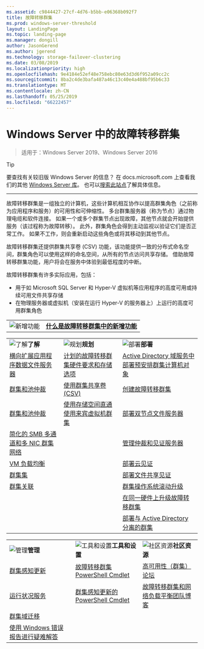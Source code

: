 ```yaml
---
ms.assetid: c9844427-27cf-4d76-b5bb-e06368b092f7
title: 故障转移群集
ms.prod: windows-server-threshold
layout: LandingPage
ms.topic: landing-page
ms.manager: dongill
author: JasonGerend
ms.author: jgerend
ms.technology: storage-failover-clustering
ms.date: 03/08/2019
ms.localizationpriority: high
ms.openlocfilehash: 9e4184e52ef48e758ebc80e63d3d6f952a09cc2c
ms.sourcegitcommit: 8ba2c4de3bafa487a46c13c40e4a488bf95b6c33
ms.translationtype: MT
ms.contentlocale: zh-CN
ms.lasthandoff: 05/25/2019
ms.locfileid: "66222457"
---
```

# <a name="failover-clustering-in-windows-server"></a>Windows Server 中的故障转移群集

> 适用于：Windows Server 2019、Windows Server 2016

>[!TIP]
> 要查找有关较旧版 Windows Server 的信息？ 在 docs.microsoft.com 上查看我们的其他 [Windows Server 库](/previous-versions/windows/)。 也可以[搜索此站点](https://docs.microsoft.com/search/index?search=Windows+Server&dataSource=previousVersions)了解具体信息。

<hr />

故障转移群集是一组独立的计算机，这些计算机相互协作以提高群集角色（之前称为应用程序和服务）的可用性和可伸缩性。 多台群集服务器（称为节点）通过物理电缆和软件连接。 如果一个或多个群集节点出现故障，其他节点就会开始提供服务（该过程称为故障转移）。 此外，群集角色会得到主动监视以验证它们是否正常工作。 如果不工作，则会重新启动这些角色或将其移动到其他节点。

故障转移群集还提供群集共享卷 (CSV) 功能，该功能提供一致的分布式命名空间，群集角色可以使用这样的命名空间，从所有的节点访问共享存储。 借助故障转移群集功能，用户将会在服务中体验到最低程度的中断。

故障转移群集有许多实际应用，包括：
* 用于如 Microsoft SQL Server 和 Hyper-V 虚拟机等应用程序的高度可用或持续可用文件共享存储
* 在物理服务器或虚拟机（安装在运行 Hyper-V 的服务器上）上运行的高度可用群集角色


|  |  |
|---------|---------|
|![新增功能](../media/i-whats-new.svg)  | [**什么是故障转移群集中的新增功能**](whats-new-in-failover-clustering.md) |


|  |  |  |
|---------|---------|---------|
|![了解](../media/i-cluster.svg)**了解**  |  ![规划](../media/i-cluster.svg)**规划**  |  ![部署](../media/i-cluster.svg)**部署**       |
| [横向扩展应用程序数据文件服务器](sofs-overview.md)    |   [计划的故障转移群集硬件要求和存储选项](clustering-requirements.md)      |  [Active Directory 域服务中部署预安排群集计算机对象](prestage-cluster-adds.md)  |
|  [群集和池仲裁](../storage/storage-spaces/understand-quorum.md)   |   [使用群集共享卷 (CSV)](failover-cluster-csvs.md)      | [创建故障转移群集](create-failover-cluster.md)        |
|  [群集和池仲裁](fault-domains.md)   |  [使用存储空间直通使用来宾虚拟机群集](../storage/storage-spaces/storage-spaces-direct-in-vm.md)       | [部署双节点文件服务器](../storage/storage-spaces/storage-spaces-direct-in-vm.md)        |
| [简化的 SMB 多通道和多 NIC 群集网络](smb-multichannel.md)    |         |  [管理仲裁和见证服务器](manage-cluster-quorum.md)       |
|   [VM 负载均衡](vm-load-balancing-overview.md)  |         |   [部署云见证](deploy-cloud-witness.md)      |
|   [群集集](../storage/storage-spaces/cluster-sets.md)  |         |     [部署文件共享见证](file-share-witness.md)    |
|   [群集关联](cluster-affinity.md)  |         |    [群集操作系统滚动升级]()     |
|     |         |     [在同一硬件上升级故障转移群集](upgrade-option-same-hardware.md)    |
|     |         |     [部署与 Active Directory 分离的群集](https://docs.microsoft.com/previous-versions/windows/it-pro/windows-server-2012-R2-and-2012/dn265970\(v%3dws.11\))    |


|  |  |  |
|---------|---------|---------|
|![管理](../media/i-cluster.svg)**管理**  |  ![工具和设置](../media/i-cluster.svg)**工具和设置**  |  ![社区资源](../media/i-cluster.svg)**社区资源**       |
| [群集感知更新](cluster-aware-updating.md)    |   [故障转移群集 PowerShell Cmdlet](https://docs.microsoft.com/powershell/module/failoverclusters/?view=win10-ps)      |  [高可用性（群集）论坛](https://go.microsoft.com/fwlink/p/?LinkId=230641)       |
|  [运行状况服务](health-service-overview.md)   |   [群集感知更新的 PowerShell Cmdlet](https://docs.microsoft.com/powershell/module/clusterawareupdating/?view=win10-ps)      | [故障转移群集和网络负载平衡团队博客](http://blogs.msdn.com/b/clustering/)        |
|  [群集域迁移](cluster-domain-migration.md)   |         |         |
|  [使用 Windows 错误报告进行疑难解答](troubleshooting-using-wer-reports.md)   |         |         |
